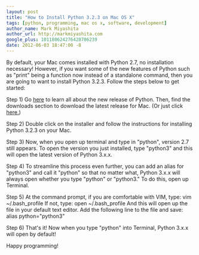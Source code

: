 ```yaml
---
layout: post
title: "How to Install Python 3.2.3 on Mac OS X"
tags: [python, programming, mac os x, software, development]
author_name: Mark Miyashita
author_url: http://markmiyashita.com
google_plus: 101180624276428786239
date: 2012-06-03 18:47:00 -8
---
```


By default, your Mac comes installed with Python 2.7, no installation necessary! However, if you want some of the new features of Python such as "print" being a function now instead of a standalone command, then you are going to want to install Python 3.2.3. Follow the steps below to get started:

Step 1) Go <a href="http://www.python.org/download/releases/3.2.3/">here</a> to learn all about the new release of Python. Then, find the downloads section to download the latest release for Mac. (Or just click <a href="http://www.python.org/ftp/python/3.2.3/python-3.2.3-macosx10.6.dmg">here.</a>)

Step 2) Double click on the installer and follow the instructions for installing Python 3.2.3 on your Mac.

Step 3) Now, when you open up terminal and type in "python", version 2.7 still appears. To open the version you just installed, type "python3" and this will open the latest version of Python 3.x.x.

Step 4) To streamline this process even further, you can add an alias for "python3" and call it "python" so that no matter what, Python 3.x.x will always open whether you type "python" or "python3." To do this, open up Terminal.

Step 5) At the command prompt, if you are comfortable with VIM, type:
    vim ~/.bash_profile
If not, type:
    open ~/.bash_profile
And this will open up the file in your default text editor. Add the following line to the file and save:
    alias python="python3"
    
Step 6) That's it! Now when you type "python" into Terminal, Python 3.x.x will open by default! 

Happy programming!
